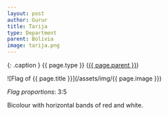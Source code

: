 ```yaml
---
layout: post
author: Gurur
title: Tarija
type: Department
parent: Bolivia
image: tarija.png
---
```

{: .caption }
{{ page.type }} ([{{ page.parent }}](/2019/03/25/bolivia.html))

![Flag of {{ page.title }}](/assets/img/{{ page.image }})

*Flag proportions*: 3:5

Bicolour with horizontal bands of red and white.